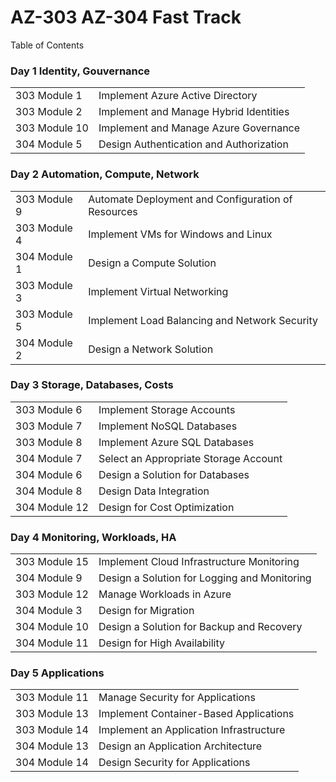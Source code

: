# AZ-303 AZ-304 Fast Track

Table of Contents

### Day 1   Identity, Gouvernance
|              |             |
| ------------ | ----------- |
|303 Module 1  | Implement Azure Active Directory |
|303 Module 2  | Implement and Manage Hybrid Identities |
|303 Module 10 | Implement and Manage Azure Governance |
|304 Module 5  | Design Authentication and Authorization |

### Day 2   Automation, Compute, Network

|              |             |
| ------------ | ----------- |
|303 Module 9  | Automate Deployment and Configuration of Resources |
|303 Module 4  | Implement VMs for Windows and Linux |
|304 Module 1  | Design a Compute Solution |
|303 Module 3  | Implement Virtual Networking |
|303 Module 5  | Implement Load Balancing and Network Security |
|304 Module 2  | Design a Network Solution |

### Day 3   Storage, Databases, Costs

|              |             |
| ------------ | ----------- |
|303 Module 6  | Implement Storage Accounts |
|303 Module 7  | Implement NoSQL Databases |
|303 Module 8  | Implement Azure SQL Databases |
|304 Module 7  | Select an Appropriate Storage Account |
|304 Module 6  | Design a Solution for Databases |
|304 Module 8  | Design Data Integration |
|304 Module 12 | Design for Cost Optimization |

### Day 4   Monitoring, Workloads, HA

|              |             |
| ------------ | ----------- |
|303 Module 15 | Implement Cloud Infrastructure Monitoring |
|304 Module 9  | Design a Solution for Logging and Monitoring |
|303 Module 12 | Manage Workloads in Azure |
|304 Module 3  | Design for Migration |
|304 Module 10 | Design a Solution for Backup and Recovery |
|304 Module 11 | Design for High Availability |

### Day 5   Applications

|              |             |
| ------------ | ----------- |
|303 Module 11 | Manage Security for Applications |
|303 Module 13 | Implement Container-Based Applications |
|303 Module 14 | Implement an Application Infrastructure |
|304 Module 13 | Design an Application Architecture |
|304 Module 14 | Design Security for Applications |
